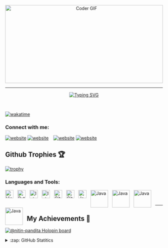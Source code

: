 <p align="center">
  <img alt="Coder GIF" height=250 width=100% src="https://user-images.githubusercontent.com/48784001/203785020-2b4826c1-7ddb-4de8-b65b-ebf6e04c5290.jpeg" />
</p>
<hr>
<div align="center">
  
[![Typing SVG](https://readme-typing-svg.demolab.com?font=Fira+Code&weight=500&duration=3000&pause=1000&color=11F744&center=true&vCenter=true&width=435&lines=Hi%2C+my+name+is+Nitin+%F0%9F%99%8B%E2%80%8D%E2%99%82%EF%B8%8F;Computer+Science+Undergrad+%F0%9F%91%A8%E2%80%8D%F0%9F%8E%93;Interests+%F0%9F%A7%A0;Machine+Learning+%F0%9F%92%BB;Artificial+Intelligence+%F0%9F%A4%96+;Open+Source+Enthusiast+;Let's+Connect+%F0%9F%98%83)](https://git.io/typing-svg)
  
</div>
<br>


[![wakatime](https://wakatime.com/badge/user/9b71033d-3f00-4e15-8f10-d968df07f01c/project/44569291-ac23-4ecb-b6ba-cd7a447283bf.svg)](https://wakatime.com/badge/user/9b71033d-3f00-4e15-8f10-d968df07f01c/project/44569291-ac23-4ecb-b6ba-cd7a447283bf)

### Connect with me:

[![website](https://img.icons8.com/color/48/000000/twitter--v1.png)](https://twitter.com/NitinPandita_#gh-light-mode-only)
[![website](https://img.icons8.com/color/48/000000/twitter--v1.png)](https://twitter.com/NitinPandita_#gh-dark-mode-only)
&nbsp;&nbsp;
[![website](https://img.icons8.com/color/48/000000/linkedin.png)](https://www.linkedin.com/in/nitin-pandita-148070213/#gh-light-mode-only)
[![website](https://img.icons8.com/color/48/000000/linkedin.png)](https://www.linkedin.com/in/nitin-pandita-148070213/#gh-dark-mode-only)


## Github Trophies 🏆
[![trophy](https://github-profile-trophy.vercel.app/?username=nitin-pandita&margin-w=15&margin-h=15&theme=gruvbox)](https://github.com/ryo-ma/github-profile-trophy)

### Languages and Tools:

<img align="left" alt="Visual Studio Code" width="26px" src="https://cdn.jsdelivr.net/gh/devicons/devicon/icons/vscode/vscode-original.svg" style="padding-right:10px;" />
<img align="left" alt="Python" width="26px" src="https://cdn.jsdelivr.net/gh/devicons/devicon/icons/python/python-original.svg" style="padding-right:10px;" />
<img align="left" alt="InteliJ" width="26px" src="https://cdn.iconscout.com/icon/free/png-512/intellij-3-1175019.png?f=avif&w=256" style="padding-right:10px;" />
<img align="left" alt="InteliJ" width="26px" src="https://cdn.iconscout.com/icon/free/png-512/react-1-282599.png?f=avif&w=256" style="padding-right:10px;" />
<img align="left" alt="Git" width="26px" src="https://cdn.jsdelivr.net/gh/devicons/devicon/icons/git/git-original.svg" style="padding-right:10px;" />
<img align="left" alt="GitHub" width="26px" src="https://cdn.iconscout.com/icon/free/png-512/github-159-721954.png?f=avif&w=256" style="padding-right:10px;" />
<img align="left" alt="Java" width="26px" src="https://cdn.iconscout.com/icon/free/png-512/java-60-1174953.png?f=avif&w=256" style="padding-right:10px;" />

<img align="left" alt="Java" width="56px" src="https://logos-world.net/wp-content/uploads/2021/10/Tableau-Symbol.png" style="padding-right:10px;" />

<img align="left" alt="Java" width="56px" src="https://w7.pngwing.com/pngs/579/16/png-transparent-power-bi-business-intelligence-microsoft-office-365-data-visualization-microsoft-text-rectangle-logo.png" style="padding-right:10px;" />

<img align="left" alt="Java" width="56px" src="https://upload.wikimedia.org/wikipedia/commons/8/87/Sql_data_base_with_logo.png" style="padding-right:10px;" />
<img align="left" alt="Java" width="56px" src="https://upload.wikimedia.org/wikipedia/commons/thumb/3/38/SQLite370.svg/1200px-SQLite370.svg.png" style="padding-right:10px;" />


<br />
<br />

---

## My Achievements 🙌
[![@nitin-pandita Holopin board](https://holopin.me/nitinpandita)](https://holopin.io/@nitinpandita)

<details>
  <summary>:zap: GitHub Statitics</summary>

  <img align="left" alt="My GitHub Stats" src="https://github-readme-stats.vercel.app/api?username=nitin-pandita&show_icons=true&hide_border=false&title_color=ff652f&icon_color=FFE400&bg_color=09131B&text_color=ffffff&border_color=0c1a25" />

  
<!-- [![GitHub Streak](http://github-readme-streak-stats.herokuapp.com?user=nitin-pandita&theme=dark&hide_border=true)](https://git.io/streak-stats)
</details> -->
<p>


```python
class nitin-pandita():
    
  def __init__(self):
    self.name = "Nitin Pandita";
    self.username = "nitin-pandita";
    self.location = "Jammu, India";
    self.twitter = "@nitin-pandita";
 
  
  def __str__(self):
    return self.name

if __name__ == '__main__':
    me = nitin-pandita()
```
<!-- -------------------------------------------profile -->

---

<img align="right" alt="GIF" height="170px" src="https://media.giphy.com/media/J5B1Y8QZnzXXbLQIBu/giphy.gif" />

### Spotify Playing 🎧
[![Spotify](https://spotify-github-profile.vercel.app/api/view?uid=9v2a7zu8xpna0uoe64zw9hv08&cover_image=true&theme=novatorem&bar_color_cover=false&bar_color=53b14f)](https://github.com/kittinan/spotify-github-profile)

---
<!-- <div align="center">
[![spotify-github-profile](https://spotify-github-profile.vercel.app/api/view?uid=9v2a7zu8xpna0uoe64zw9hv08&cover_image=true&theme=default)](https://github.com/kittinan/spotify-github-profile)
</div> -->


  <h4 align="center">Visitor's count :eyes:</h4>
  <p align="center"><img src="https://profile-counter.glitch.me/{nitin-pandita}/count.svg" alt="nitin-pandita :: Visitor's Count" /></p>


[twitter]: https://twitter.com/NitinPandita_
[instagram]: https://www.instagram.com/arj_nitin_/
[linkedin]: https://www.linkedin.com/in/nitin-pandita-148070213/



